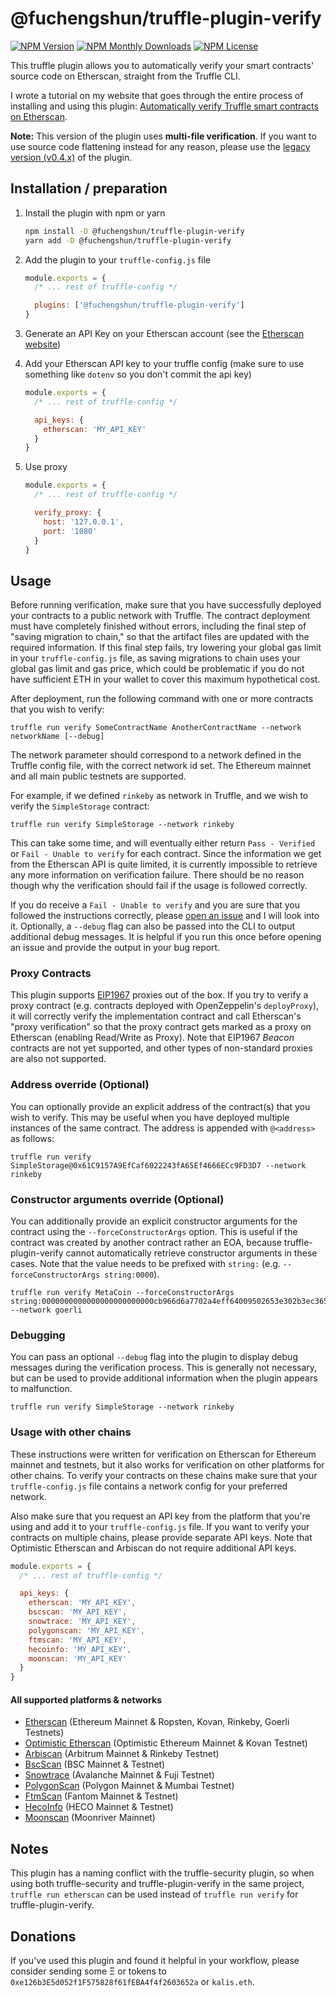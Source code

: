 # @fuchengshun/truffle-plugin-verify
[![NPM Version](https://img.shields.io/npm/v/truffle-plugin-verify.svg)](https://www.npmjs.com/package/truffle-plugin-verify)
[![NPM Monthly Downloads](https://img.shields.io/npm/dm/truffle-plugin-verify.svg)](https://www.npmjs.com/package/truffle-plugin-verify)
[![NPM License](https://img.shields.io/npm/l/truffle-assertions.svg)](https://www.npmjs.com/package/truffle-plugin-verify)

This truffle plugin allows you to automatically verify your smart contracts' source code on Etherscan, straight from the Truffle CLI.

I wrote a tutorial on my website that goes through the entire process of installing and using this plugin: [Automatically verify Truffle smart contracts on Etherscan](https://kalis.me/verify-truffle-smart-contracts-etherscan/).

**Note:** This version of the plugin uses **multi-file verification**. If you want to use source code flattening instead for any reason, please use the [legacy version (v0.4.x)](https://github.com/rkalis/truffle-plugin-verify/tree/legacy) of the plugin.

## Installation / preparation
1. Install the plugin with npm or yarn
   ```sh
   npm install -D @fuchengshun/truffle-plugin-verify
   yarn add -D @fuchengshun/truffle-plugin-verify
   ```
2. Add the plugin to your `truffle-config.js` file
   ```js
   module.exports = {
     /* ... rest of truffle-config */

     plugins: ['@fuchengshun/truffle-plugin-verify']
   }
   ```

3. Generate an API Key on your Etherscan account (see the [Etherscan website](https://etherscan.io/apis))
4. Add your Etherscan API key to your truffle config (make sure to use something like `dotenv` so you don't commit the api key)

   ```js
   module.exports = {
     /* ... rest of truffle-config */

     api_keys: {
       etherscan: 'MY_API_KEY'
     }
   }
   ```
5. Use proxy
   ```js
   module.exports = {
     /* ... rest of truffle-config */

     verify_proxy: { 
       host: '127.0.0.1',
       port: '1080'
     }
   }
   ```
## Usage
Before running verification, make sure that you have successfully deployed your contracts to a public network with Truffle. The contract deployment must have completely finished without errors, including the final step of "saving migration to chain," so that the artifact files are updated with the required information. If this final step fails, try lowering your global gas limit in your `truffle-config.js` file, as saving migrations to chain uses your global gas limit and gas price, which could be problematic if you do not have sufficient ETH in your wallet to cover this maximum hypothetical cost.

After deployment, run the following command with one or more contracts that you wish to verify:

```
truffle run verify SomeContractName AnotherContractName --network networkName [--debug]
```

The network parameter should correspond to a network defined in the Truffle config file, with the correct network id set. The Ethereum mainnet and all main public testnets are supported.

For example, if we defined `rinkeby` as network in Truffle, and we wish to verify the `SimpleStorage` contract:

```
truffle run verify SimpleStorage --network rinkeby
```

This can take some time, and will eventually either return `Pass - Verified` or `Fail - Unable to verify` for each contract. Since the information we get from the Etherscan API is quite limited, it is currently impossible to retrieve any more information on verification failure. There should be no reason though why the verification should fail if the usage is followed correctly.

If you do receive a `Fail - Unable to verify` and you are sure that you followed the instructions correctly, please [open an issue](/issues/new) and I will look into it. Optionally, a `--debug` flag can also be passed into the CLI to output additional debug messages. It is helpful if you run this once before opening an issue and provide the output in your bug report.

### Proxy Contracts
This plugin supports [EIP1967](https://eips.ethereum.org/EIPS/eip-1967) proxies out of the box. If you try to verify a proxy contract (e.g. contracts deployed with OpenZeppelin's `deployProxy`), it will correctly verify the implementation contract and call Etherscan's "proxy verification" so that the proxy contract gets marked as a proxy on Etherscan (enabling Read/Write as Proxy). Note that EIP1967 *Beacon* contracts are not yet supported, and other types of non-standard proxies are also not supported.

### Address override (Optional)
You can optionally provide an explicit address of the contract(s) that you wish to verify. This may be useful when you have deployed multiple instances of the same contract. The address is appended with `@<address>` as follows:

```
truffle run verify SimpleStorage@0x61C9157A9EfCaf6022243fA65Ef4666ECc9FD3D7 --network rinkeby
```

### Constructor arguments override (Optional)
You can additionally provide an explicit constructor arguments for the contract using the `--forceConstructorArgs` option. This is useful if the contract was created by another contract rather an EOA, because truffle-plugin-verify cannot automatically retrieve constructor arguments in these cases. Note that the value needs to be prefixed with `string:` (e.g. `--forceConstructorArgs string:0000`).

```
truffle run verify MetaCoin --forceConstructorArgs string:0000000000000000000000000cb966d6a7702a4eff64009502653e302b3ec365 --network goerli
```

### Debugging
You can pass an optional `--debug` flag into the plugin to display debug messages during the verification process. This is generally not necessary, but can be used to provide additional information when the plugin appears to malfunction.

```
truffle run verify SimpleStorage --network rinkeby
```

### Usage with other chains
These instructions were written for verification on Etherscan for Ethereum mainnet and testnets, but it also works for verification on other platforms for other chains. To verify your contracts on these chains make sure that your `truffle-config.js` file contains a network config for your preferred network.

Also make sure that you request an API key from the platform that you're using and add it to your `truffle-config.js` file. If you want to verify your contracts on multiple chains, please provide separate API keys. Note that Optimistic Etherscan and Arbiscan do not require additional API keys.

```js
module.exports = {
  /* ... rest of truffle-config */

  api_keys: {
    etherscan: 'MY_API_KEY',
    bscscan: 'MY_API_KEY',
    snowtrace: 'MY_API_KEY',
    polygonscan: 'MY_API_KEY',
    ftmscan: 'MY_API_KEY',
    hecoinfo: 'MY_API_KEY',
    moonscan: 'MY_API_KEY'
  }
}
```

#### All supported platforms & networks
- [Etherscan](https://etherscan.io/) (Ethereum Mainnet & Ropsten, Kovan, Rinkeby, Goerli Testnets)
- [Optimistic Etherscan](https://optimistic.etherscan.io/) (Optimistic Ethereum Mainnet & Kovan Testnet)
- [Arbiscan](https://arbiscan.io) (Arbitrum Mainnet & Rinkeby Testnet)
- [BscScan](https://bscscan.com) (BSC Mainnet & Testnet)
- [Snowtrace](https://snowtrace.io/) (Avalanche Mainnet & Fuji Testnet)
- [PolygonScan](https://polygonscan.com) (Polygon Mainnet & Mumbai Testnet)
- [FtmScan](https://ftmscan.com) (Fantom Mainnet & Testnet)
- [HecoInfo](https://hecoinfo.com) (HECO Mainnet & Testnet)
- [Moonscan](https://moonscan.io/) (Moonriver Mainnet)

## Notes
This plugin has a naming conflict with the truffle-security plugin, so when using both truffle-security and truffle-plugin-verify in the same project, `truffle run etherscan` can be used instead of `truffle run verify` for truffle-plugin-verify.

## Donations
If you've used this plugin and found it helpful in your workflow, please consider sending some Ξ or tokens to `0xe126b3E5d052f1F575828f61fEBA4f4f2603652a` or `kalis.eth`.

